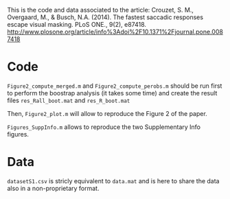This is the code and data associated to the article:
Crouzet, S. M., Overgaard, M., & Busch, N.A. (2014). The fastest saccadic responses escape visual masking. PLoS ONE., 9(2), e87418.
http://www.plosone.org/article/info%3Adoi%2F10.1371%2Fjournal.pone.0087418
 

# Code
`Figure2_compute_merged.m` and `Figure2_compute_perobs.m` should be run first to perform the boostrap analysis (it takes some time) and create the result files `res_Rall_boot.mat` and `res_R_boot.mat`

Then, `Figure2_plot.m` will allow to reproduce the Figure 2 of the paper.

`Figures_SuppInfo.m` allows to reproduce the two Supplementary Info figures.

# Data
`datasetS1.csv` is stricly equivalent to `data.mat` and is here to share the data also in a non-proprietary format.

